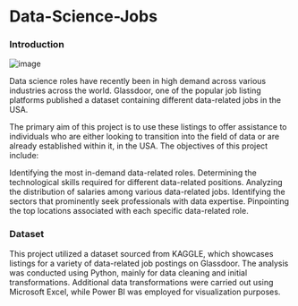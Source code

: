 # Data-Science-Jobs

### Introduction
![image](https://github.com/mademoixcel/Data-Science-Jobs/assets/124081194/cc370dc0-c064-4655-8cc3-52a12eba5619)

Data science roles have recently been in high demand across various industries across the world. Glassdoor, one of the popular job listing platforms published a dataset containing different data-related jobs in the USA.

The primary aim of this project is to use these listings to offer assistance to individuals who are either looking to transition into the field of data or are already established within it, in the USA. The objectives of this project include:

Identifying the most in-demand data-related roles.
Determining the technological skills required for different data-related positions.
Analyzing the distribution of salaries among various data-related jobs.
Identifying the sectors that prominently seek professionals with data expertise.
Pinpointing the top locations associated with each specific data-related role.

### Dataset
This project utilized a dataset sourced from KAGGLE, which showcases listings for a variety of data-related job postings on Glassdoor. The analysis was conducted using Python, mainly for data cleaning and initial transformations. Additional data transformations were carried out using Microsoft Excel, while Power BI was employed for visualization purposes.

